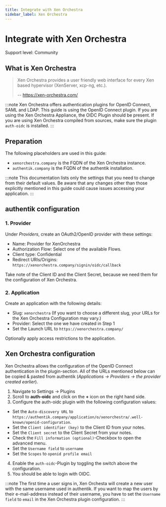 ```yaml
---
title: Integrate with Xen Orchestra
sidebar_label: Xen Orchestra
---
```


# Integrate with Xen Orchestra

<span class="badge badge--secondary">Support level: Community</span>

## What is Xen Orchestra

> Xen Orchestra provides a user friendly web interface for every Xen based hypervisor (XenServer, xcp-ng, etc.).
>
> -- https://xen-orchestra.com/

:::note
Xen Orchestra offers authentication plugins for OpenID Connect, SAML and LDAP. This guide is using the OpenID Connect plugin.
If you are using the Xen Orchestra Appliance, the OIDC Plugin should be present. If you are using Xen Orchestra compiled from sources, make sure the plugin `auth-oidc` is installed.
:::

## Preparation

The following placeholders are used in this guide:

- `xenorchestra.company` is the FQDN of the Xen Orchestra instance.
- `authentik.company` is the FQDN of the authentik installation.

:::note
This documentation lists only the settings that you need to change from their default values. Be aware that any changes other than those explicitly mentioned in this guide could cause issues accessing your application.
:::

## authentik configuration

### 1. Provider

Under _Providers_, create an OAuth2/OpenID provider with these settings:

- Name: Provider for XenOrchestra
- Authorization Flow: Select one of the available Flows.
- Client type: Confidential
- Redirect URIs/Origins: `https://xenorchestra.company/signin/oidc/callback`

Take note of the Client ID and the Client Secret, because we need them for the configuration of Xen Orchestra.

### 2. Application

Create an application with the following details:

- Slug: `xenorchestra` (If you want to choose a different slug, your URLs for the Xen Orchestra Configuration may vary.)
- Provider: Select the one we have created in Step 1
- Set the Launch URL to `https://xenorchestra.company/`

Optionally apply access restrictions to the application.

## Xen Orchestra configuration

Xen Orchestra allows the configuration of the OpenID Connect authentication in the plugin-section.
All of the URLs mentioned below can be copied & pasted from authentik (_Applications -> Providers -> *the provider created earlier*_).

1. Navigate to Settings -> Plugins
2. Scroll to **auth-oidc** and click on the **+** icon on the right hand side.
3. Configure the auth-oidc plugin with the following configuration values:

- Set the `Auto-discovery URL` to `https://authentik.company/application/o/xenorchestra/.well-known/openid-configuration`.
- Set the `Client identifier (key)` to the Client ID from your notes.
- Set the `Client secret` to the Client Secret from your notes.
- Check the `Fill information (optional)`-Checkbox to open the advanced menu.
- Set the `Username field` to `username`
- Set the `Scopes` to `openid profile email`

4. Enable the `auth-oidc`-Plugin by toggling the switch above the configuration.
5. You should be able to login with OIDC.

:::note
The first time a user signs in, Xen Orchesta will create a new user with the same username used in authentik. If you want to map the users by their e-mail-address instead of their username, you have to set the `Username field` to `email` in the Xen Orchestra plugin configuration.
:::
